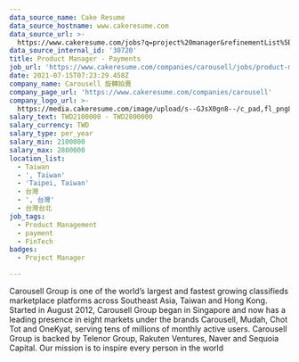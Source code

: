```yaml
---
data_source_name: Cake Resume
data_source_hostname: www.cakeresume.com
data_source_url: >-
  https://www.cakeresume.com/jobs?q=project%20manager&refinementList%5Blang_name%5D%5B0%5D=English&refinementList%5Bsalary_type%5D=per_year&range%5Bsalary_range%5D%5Bmin%5D=1000000&page=2
data_source_internal_id: '30720'
title: Product Manager - Payments
job_url: 'https://www.cakeresume.com/companies/carousell/jobs/product-manager-payments'
date: 2021-07-15T07:23:29.458Z
company_name: Carousell 旋轉拍賣
company_page_url: 'https://www.cakeresume.com/companies/carousell'
company_logo_url: >-
  https://media.cakeresume.com/image/upload/s--GJsX0gn8--/c_pad,fl_png8,h_200,w_200/v1565956862/epaplsqwkax9tjzivjde.png
salary_text: TWD2100000 - TWD2800000
salary_currency: TWD
salary_type: per_year
salary_min: 2100000
salary_max: 2800000
location_list:
  - Taiwan
  - ', Taiwan'
  - 'Taipei, Taiwan'
  - 台灣
  - ', 台灣'
  - 台灣台北
job_tags:
  - Product Management
  - payment
  - FinTech
badges:
  - Project Manager

---
```


Carousell Group is one of the world’s largest and fastest growing classifieds marketplace platforms across Southeast Asia, Taiwan and Hong Kong. Started in August 2012, Carousell Group began in Singapore and now has a leading presence in eight markets under the brands Carousell, Mudah, Chot Tot and OneKyat, serving tens of millions of monthly active users. Carousell Group is backed by Telenor Group, Rakuten Ventures, Naver and Sequoia Capital. Our mission is to inspire every person in the world 